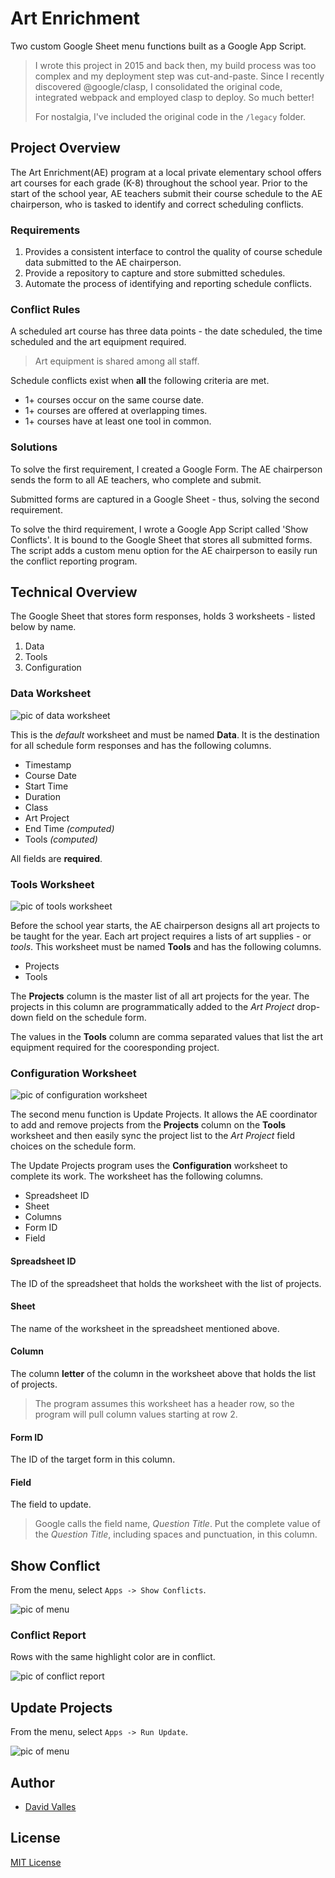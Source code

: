 # Art Enrichment

Two custom Google Sheet menu functions built as a Google App Script.

> I wrote this project in 2015 and back then, my build process was too complex
> and my deployment step was cut-and-paste. Since I recently discovered
> @google/clasp, I consolidated the original code, integrated webpack and
> employed clasp to deploy. So much better!
>
> For nostalgia, I've included the original code in the `/legacy` folder.

## Project Overview

The Art Enrichment(AE) program at a local private elementary school offers art
courses for each grade (K-8) throughout the school year. Prior to the start of
the school year, AE teachers submit their course schedule to the AE chairperson,
who is tasked to identify and correct scheduling conflicts.

### Requirements

1. Provides a consistent interface to control the quality of course schedule
   data submitted to the AE chairperson.
2. Provide a repository to capture and store submitted schedules.
3. Automate the process of identifying and reporting schedule conflicts.

### Conflict Rules

A scheduled art course has three data points - the date scheduled, the time
scheduled and the art equipment required.

> Art equipment is shared among all staff.

Schedule conflicts exist when **all** the following criteria are met.

- 1+ courses occur on the same course date.
- 1+ courses are offered at overlapping times.
- 1+ courses have at least one tool in common.

### Solutions

To solve the first requirement, I created a Google Form. The AE chairperson
sends the form to all AE teachers, who complete and submit.

Submitted forms are captured in a Google Sheet - thus, solving the second
requirement.

To solve the third requirement, I wrote a Google App Script called 'Show
Conflicts'. It is bound to the Google Sheet that stores all submitted forms. The
script adds a custom menu option for the AE chairperson to easily run the
conflict reporting program.

## Technical Overview

The Google Sheet that stores form responses, holds 3 worksheets - listed below
by name.

1. Data
1. Tools
1. Configuration

### Data Worksheet

![pic of data worksheet](./media/data-worksheet.png)

This is the _default_ worksheet and must be named **Data**. It is the
destination for all schedule form responses and has the following columns.

- Timestamp
- Course Date
- Start Time
- Duration
- Class
- Art Project
- End Time _(computed)_
- Tools _(computed)_

All fields are **required**.

### Tools Worksheet

![pic of tools worksheet](./media/tools-worksheet.png)

Before the school year starts, the AE chairperson designs all art projects to be
taught for the year. Each art project requires a lists of art supplies - or
_tools_. This worksheet must be named **Tools** and has the following columns.

- Projects
- Tools

The **Projects** column is the master list of all art projects for the year. The
projects in this column are programmatically added to the _Art Project_
drop-down field on the schedule form.

The values in the **Tools** column are comma separated values that list the art
equipment required for the cooresponding project.

### Configuration Worksheet

![pic of configuration worksheet](./media/config-worksheet.png)

The second menu function is Update Projects. It allows the AE coordinator to
add and remove projects from the **Projects** column on the **Tools** worksheet
and then easily sync the project list to the _Art Project_ field choices on the
schedule form.

The Update Projects program uses the **Configuration** worksheet to complete its
work. The worksheet has the following columns.

- Spreadsheet ID
- Sheet
- Columns
- Form ID
- Field

#### Spreadsheet ID

The ID of the spreadsheet that holds the worksheet with the list of projects.

#### Sheet

The name of the worksheet in the spreadsheet mentioned above.

#### Column

The column **letter** of the column in the worksheet above that holds the list
of projects.

> The program assumes this worksheet has a header row, so the program will pull
> column values starting at row 2.

#### Form ID

The ID of the target form in this column.

#### Field

The field to update.

> Google calls the field name, _Question Title_. Put the complete value of the
> _Question Title_, including spaces and punctuation, in this column.

## Show Conflict

From the menu, select `Apps -> Show Conflicts`.

![pic of menu](./media/show-conflicts.png)

### Conflict Report

Rows with the same highlight color are in conflict.

![pic of conflict report](./media/conflict-report.png)

## Update Projects

From the menu, select `Apps -> Run Update`.

![pic of menu](./media/run-update.png)

## Author

- [David Valles](https://dtjv.io)

## License

[MIT License](LICENSE)
